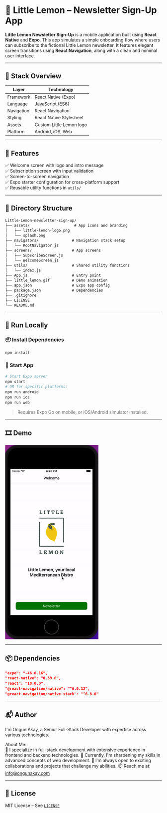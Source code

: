 # 📨 Little Lemon – Newsletter Sign-Up App

**Little Lemon Newsletter Sign-Up** is a mobile application built using **React Native** and **Expo**. This app simulates a simple onboarding flow where users can subscribe to the fictional Little Lemon newsletter. It features elegant screen transitions using **React Navigation**, along with a clean and minimal user interface.

---

## 🧱 Stack Overview

| Layer         | Technology              |
|--------------|--------------------------|
| Framework     | React Native (Expo)      |
| Language      | JavaScript (ES6)         |
| Navigation    | React Navigation         |
| Styling       | React Native Stylesheet  |
| Assets        | Custom Little Lemon logo |
| Platform      | Android, iOS, Web        |

---

## 🧪 Features

✅ Welcome screen with logo and intro message  
✅ Subscription screen with input validation  
✅ Screen-to-screen navigation  
✅ Expo starter configuration for cross-platform support  
✅ Reusable utility functions in `utils/`

---

## 📁 Directory Structure

```
Little-Lemon-newsletter-sign-up/
├── assets/                    # App icons and branding
│   ├── little-lemon-logo.png
│   └── splash.png
├── navigators/               # Navigation stack setup
│   └── RootNavigator.js
├── screens/                  # App screens
│   ├── SubscribeScreen.js
│   └── WelcomeScreen.js
├── utils/                    # Shared utility functions
│   └── index.js
├── App.js                    # Entry point
├── little_lemon.gif          # Demo animation
├── app.json                  # Expo app config
├── package.json              # Dependencies
├── .gitignore
├── LICENSE
└── README.md
```

---

## 🚀 Run Locally

### 📦 Install Dependencies

```bash
npm install
```

### 📱 Start App

```bash
# Start Expo server
npm start
# OR for specific platforms:
npm run android
npm run ios
npm run web
```

> Requires Expo Go on mobile, or iOS/Android simulator installed.

---

## 🎞️ Demo

![Little Lemon Newsletter Flow](./little_lemon.gif)

---

## 📦 Dependencies

```json
"expo": "~46.0.16",
"react-native": "0.69.6",
"react": "18.0.0",
"@react-navigation/native": "^6.0.12",
"@react-navigation/native-stack": "^6.8.0"
```

---

## 📬 Author

I'm Ongun Akay, a Senior Full-Stack Developer with expertise across various technologies.

About Me:  
👀 I specialize in full-stack development with extensive experience in frontend and backend technologies.
🌱 Currently, I'm sharpening my skills in advanced concepts of web development.
💞️ I’m always open to exciting collaborations and projects that challenge my abilities.
📫 Reach me at: [info@ongunakay.com](mailto:info@ongunakay.com)

---

## 📄 License

MIT License – See [`LICENSE`](./LICENSE)
